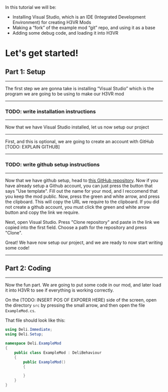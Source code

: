 

In this tutorial we will be:
- Installing Visual Studio, which is an IDE (Integrated Development Environment) for creating H3VR Mods
- Making a “fork” of the example mod “git” repo, and using it as a base
- Adding some debug code, and loading it into H3VR


# Let's get started!

## Part 1: Setup
____
The first step we are gonna take is installing “Visual Studio” which is the program we are going to be using to make our H3VR mod
____
### TODO: write installation instructions
____
Now that we have Visual Studio installed, let us now setup our project
____
First, and this is optional, we are going to create an account with GitHub [TODO: EXPLAIN GITHUB]
____
### TODO: write github setup instructions
____

Now that we have github setup, head to [this GitHub repository](https://github.com/Maiq-The-Dude/EmptyDeliMod). Now if you have already setup a Github account, you can just press the button that says "Use template". Fill out the name for your mod, and I reccomend that you keep the mod public.
Now, press the green and white arrow, and press the clipboard. This will copy the URL we require to the clipboard.
If you did not create a github account, you must click the green and white arrow button and copy the link we require. 

Next, open Visual Studio. Press "Clone repository" and paste in the link we copied into the first field. Choose a path for the repository and
press "Clone".

Great! We have now setup our project, and we are ready to now start writing some code!
___

## Part 2: Coding
___
Now the fun part. We are going to put some code in our mod, and later load it into H3VR to see if everything is working correctly.

On the (TODO: INSERT POS OF EXPORER HERE) side of the screen, open the directory `src` by pressing the small arrow, and then open the file `ExampleMod.cs`.

That file should look like this:
```cs
using Deli.Immediate;
using Deli.Setup;

namespace Deli.ExampleMod
{
	public class ExampleMod : DeliBehaviour
	{
		public ExampleMod()
		{

		}
	}
}
```

